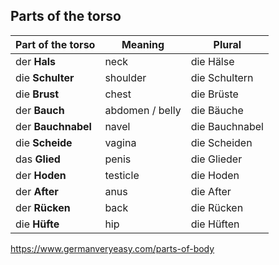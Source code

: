 ## Parts of the torso

| Part of the torso  | Meaning         | Plural         |
| ------------------ | --------------- | -------------- |
| der **Hals**       | neck            | die Hälse      |
| die **Schulter**   | shoulder        | die Schultern  |
| die **Brust**      | chest           | die Brüste     |
| der **Bauch**      | abdomen / belly | die Bäuche     |
| der **Bauchnabel** | navel           | die Bauchnabel |
| die **Scheide**    | vagina          | die Scheiden   |
| das **Glied**      | penis           | die Glieder    |
| der **Hoden**      | testicle        | die Hoden      |
| der **After**      | anus            | die After      |
| der **Rücken**     | back            | die Rücken     |
| die **Hüfte**      | hip             | die Hüften     |

https://www.germanveryeasy.com/parts-of-body
